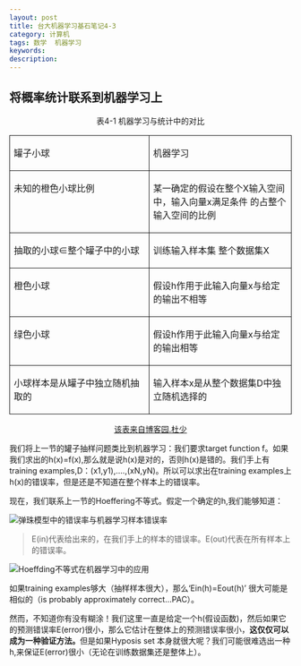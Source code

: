 ```yaml
---
layout: post
title: 台大机器学习基石笔记4-3
category: 计算机
tags: 数学  机器学习
keywords: 
description: 
---
```



## 将概率统计联系到机器学习上 
<p style="text-align: center;">表4-1 机器学习与统计中的对比</p>
<div style="text-align: center;">
<table style="border-collapse: collapse;" border="0"><colgroup><col style="width: 275px;"><col style="width: 279px;"></colgroup>
<tbody valign="top">
<tr>
<td style="padding-left: 7px; padding-right: 7px; border: solid 0.5pt;">
<p>罐子小球</p>
</td>
<td style="padding-left: 7px; padding-right: 7px; border-top: solid 0.5pt; border-left: none; border-bottom: solid 0.5pt; border-right: solid 0.5pt;">
<p>机器学习</p>
</td>
</tr>
<tr>
<td style="padding-left: 7px; padding-right: 7px; border-top: none; border-left: solid 0.5pt; border-bottom: solid 0.5pt; border-right: solid 0.5pt;">
<p>未知的橙色小球比例<img src="https://images.cnitblog.com/blog/489652/201502/060921508283709.png" alt=""></p>
</td>
<td style="padding-left: 7px; padding-right: 7px; border-top: none; border-left: none; border-bottom: solid 0.5pt; border-right: solid 0.5pt;">
<p>某一确定的假设在整个X输入空间中，输入向量x满足条件<img src="https://images.cnitblog.com/blog/489652/201502/060921511873051.png" alt=""> 的占整个输入空间的比例</p>
</td>
</tr>
<tr>
<td style="padding-left: 7px; padding-right: 7px; border-top: none; border-left: solid 0.5pt; border-bottom: solid 0.5pt; border-right: solid 0.5pt;">
<p>抽取的小球∈整个罐子中的小球</p>
</td>
<td style="padding-left: 7px; padding-right: 7px; border-top: none; border-left: none; border-bottom: solid 0.5pt; border-right: solid 0.5pt;">
<p>训练输入样本集<img src="https://images.cnitblog.com/blog/489652/201502/060921515158851.png" alt=""> 整个数据集X</p>
</td>
</tr>
<tr>
<td style="padding-left: 7px; padding-right: 7px; border-top: none; border-left: solid 0.5pt; border-bottom: solid 0.5pt; border-right: solid 0.5pt;">
<p>橙色小球</p>
</td>
<td style="padding-left: 7px; padding-right: 7px; border-top: none; border-left: none; border-bottom: solid 0.5pt; border-right: solid 0.5pt;">
<p>假设h作用于此输入向量x与给定的输出不相等<img src="https://images.cnitblog.com/blog/489652/201502/060921517961638.png" alt=""></p>
</td>
</tr>
<tr>
<td style="padding-left: 7px; padding-right: 7px; border-top: none; border-left: solid 0.5pt; border-bottom: solid 0.5pt; border-right: solid 0.5pt;">
<p>绿色小球</p>
</td>
<td style="padding-left: 7px; padding-right: 7px; border-top: none; border-left: none; border-bottom: solid 0.5pt; border-right: solid 0.5pt;">
<p>假设h作用于此输入向量x与给定的输出相等<img src="https://images.cnitblog.com/blog/489652/201502/060921520156937.png" alt=""></p>
</td>
</tr>
<tr>
<td style="padding-left: 7px; padding-right: 7px; border-top: none; border-left: solid 0.5pt; border-bottom: solid 0.5pt; border-right: solid 0.5pt;">
<p>小球样本是从罐子中独立随机抽取的</p>
</td>
<td style="padding-left: 7px; padding-right: 7px; border-top: none; border-left: none; border-bottom: solid 0.5pt; border-right: solid 0.5pt;">
<p>输入样本x是从整个数据集D中独立随机选择的</p>
</td>
</tr>
</tbody>
</table>
</div>
<center><a href="https://www.cnblogs.com/ymingjingr/p/4276386.html">该表来自博客园.杜少</a></center>   

我们将上一节的罐子抽样问题类比到机器学习：我们要求target function f。如果我们求出的h(x)=f(x),那么就是说h(x)是对的，否则h(x)是错的。我们手上有training examples,D：(x1,y1),....,(xN,yN)。所以可以求出在training examples上h(x)的错误率，但是还是不知道在整个样本上的错误率。      

现在，我们联系上一节的Hoeffering不等式。假定一个确定的h,我们能够知道：    
 
![弹珠模型中的错误率与机器学习样本错误率](/public/img/ML/4_3_1.jpg)     

>E(in)代表给出来的，在我们手上的样本的错误率。E(out)代表在所有样本上的错误率。          

![Hoeffding不等式在机器学习中的应用](/public/img/ML/4_3_2.jpg)

<p>如果training examples够大（抽样样本很大），那么‘Ein(h)=Eout(h)’ 很大可能是相似的（is probably approximately correct...PAC）。      

然而，不知道你有没有糊涂！我们这里一直是给定一个h(假设函数)，然后如果它的预测错误率E(error)很小，那么它估计在整体上的预测错误率很小，<strong>这仅仅可以成为一种验证方法。</strong>但是如果Hyposis set 本身就很大呢？我们可能很难选出一种h,来保证E(error)很小（无论在训练数据集还是整体上）。